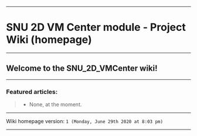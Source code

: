 
***

# SNU 2D VM Center module - Project Wiki (homepage)

***

## Welcome to the SNU_2D_VMCenter wiki!

***

### Featured articles:

> * None, at the moment.

***

Wiki homepage version: `1 (Monday, June 29th 2020 at 8:03 pm)`

***
